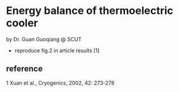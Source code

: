 # Energy balance of thermoelectric cooler
by Dr. Guan Guoqiang @ SCUT
 * reproduce fig.2 in article results [1]

## reference
 1 Xuan et al., Cryogenics, 2002, 42: 273-278